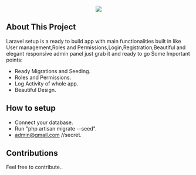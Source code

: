 <p align="center"><img src="https://laravel.com/assets/img/components/logo-laravel.svg"></p>


## About This Project

Laravel setup is a ready to build app with main functionalities built in like User management,Roles and Permissions,Login,Registration,Beautiful and elegant responsive admin panel just grab it and ready to go Some Important points:

- Ready Migrations and Seeding.
- Roles and Permissions.
- Log Activity of whole app.
- Beautiful Design.


## How to setup

- Connect your database.
- Run "php artisan migrate --seed".
- admin@gmail.com //secret.


## Contributions

Feel free to contribute..
